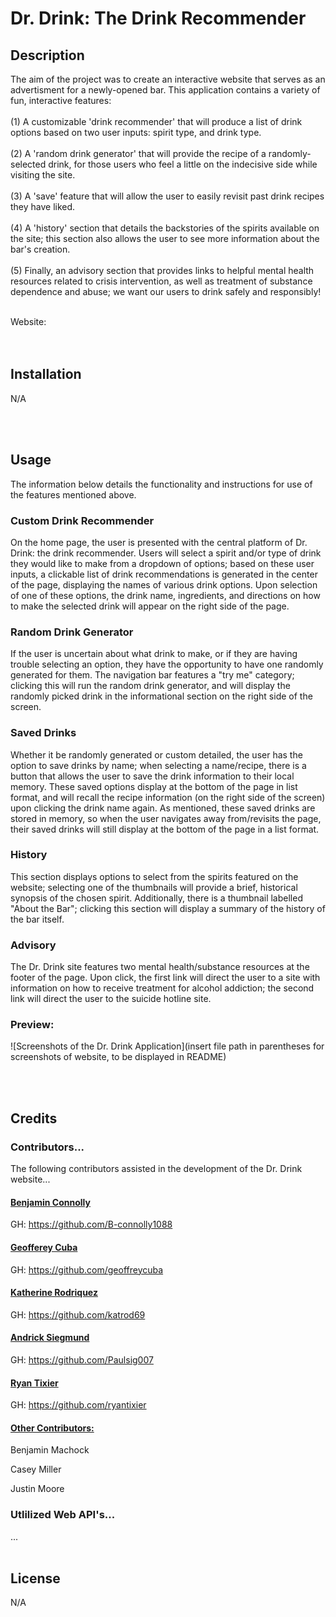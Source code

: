# Dr. Drink: The Drink Recommender

## Description

The aim of the project was to create an interactive website that serves as an advertisment for a newly-opened bar. This application contains a variety of fun, interactive features:
<br>
</br>
(1) A customizable 'drink recommender' that will produce a list of drink options based on two user inputs: spirit type, and drink type.
</br>
<br>
(2) A 'random drink generator' that will provide the recipe of a randomly-selected drink, for those users who feel a little on the indecisive side while visiting the site.
</br>
<br>
(3) A 'save' feature that will allow the user to easily revisit past drink recipes they have liked.
</br>
<br>
(4) A 'history' section that details the backstories of the spirits available on the site; this section also allows the user to see more information about the bar's creation.
</br>
<br>
(5) Finally, an advisory section that provides links to helpful mental health resources related to crisis intervention, as well as treatment of substance dependence and abuse; we want our users to drink safely and responsibly!
</br>

<br>
Website: <Insert website link here>
</br>
<br>
</br>

## Installation

N/A

<br>
</br>

## Usage

The information below details the functionality and instructions for use of the features mentioned above.

### Custom Drink Recommender

On the home page, the user is presented with the central platform of Dr. Drink: the drink recommender. Users will select a spirit and/or type of drink they would like to make from a dropdown of options; based on these user inputs, a clickable list of drink recommendations is generated in the center of the page, displaying the names of various drink options. Upon selection of one of these options, the drink name, ingredients, and directions on how to make the selected drink will appear on the right side of the page.

### Random Drink Generator

If the user is uncertain about what drink to make, or if they are having trouble selecting an option, they have the opportunity to have one randomly generated for them. The navigation bar features a "try me" category; clicking this will run the random drink generator, and will display the randomly picked drink in the informational section on the right side of the screen.

### Saved Drinks

Whether it be randomly generated or custom detailed, the user has the option to save drinks by name; when selecting a name/recipe, there is a button that allows the user to save the drink information to their local memory. These saved options display at the bottom of the page in list format, and will recall the recipe information (on the right side of the screen) upon clicking the drink name again. As mentioned, these saved drinks are stored in memory, so when the user navigates away from/revisits the page, their saved drinks will still display at the bottom of the page in a list format.

### History

This section displays options to select from the spirits featured on the website; selecting one of the thumbnails will provide a brief, historical synopsis of the chosen spirit. Additionally, there is a thumbnail labelled "About the Bar"; clicking this section will display a summary of the history of the bar itself.

### Advisory

The Dr. Drink site features two mental health/substance resources at the footer of the page. Upon click, the first link will direct the user to a site with information on how to receive treatment for alcohol addiction; the second link will direct the user to the suicide hotline site.

### Preview:

![Screenshots of the Dr. Drink Application](insert file path in parentheses for screenshots of website, to be displayed in README)

<br>
</br>

## Credits

### Contributors...

The following contributors assisted in the development of the Dr. Drink website...

#### <u>Benjamin Connolly</u>

GH: https://github.com/B-connolly1088

#### <u>Geofferey Cuba</u>

GH: https://github.com/geoffreycuba

#### <u>Katherine Rodriquez</u>

GH: https://github.com/katrod69

#### <u>Andrick Siegmund</u>

GH: https://github.com/Paulsig007

#### <u>Ryan Tixier</u>

GH: https://github.com/ryantixier

#### <u>Other Contributors:</u>

Benjamin Machock

Casey Miller

Justin Moore

### Utlilized Web API's...

...
<br>
</br>

## License

N/A
